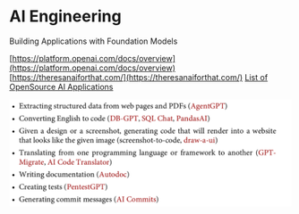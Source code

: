 # AI Engineering 
Building Applications with Foundation Models

[https://platform.openai.com/docs/overview](https://platform.openai.com/docs/overview)
[https://theresanaiforthat.com/](https://theresanaiforthat.com/)
[List of OpenSource AI Applications](https://huyenchip.com/llama-police)

![tools](assets/0.01-tools.png)